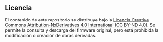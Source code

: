 ## Licencia

El contenido de este repositorio se distribuye bajo la [Licencia Creative Commons Attribution-NoDerivatives 4.0 International (CC BY-ND 4.0)](https://creativecommons.org/licenses/by-nd/4.0/deed.es). Se permite la consulta y descarga del firmware original, pero está prohibida la modificación o creación de obras derivadas.
